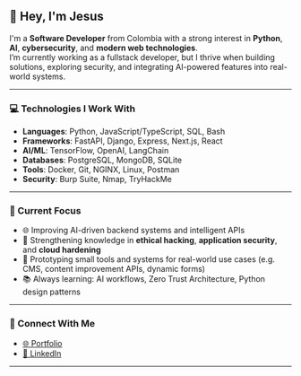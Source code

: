 ## 👋 Hey, I'm Jesus

I'm a **Software Developer** from Colombia with a strong interest in **Python**, **AI**, **cybersecurity**, and **modern web technologies**.  
I’m currently working as a fullstack developer, but I thrive when building solutions, exploring security, and integrating AI-powered features into real-world systems.

---
### 💻 Technologies I Work With

- **Languages**: Python, JavaScript/TypeScript, SQL, Bash
- **Frameworks**: FastAPI, Django, Express, Next.js, React
- **AI/ML**: TensorFlow, OpenAI, LangChain
- **Databases**: PostgreSQL, MongoDB, SQLite
- **Tools**: Docker, Git, NGINX, Linux, Postman
- **Security**: Burp Suite, Nmap, TryHackMe

---

### 📍 Current Focus

- 🌐 Improving AI-driven backend systems and intelligent APIs
- 🔐 Strengthening knowledge in **ethical hacking**, **application security**, and **cloud hardening**
- 🧪 Prototyping small tools and systems for real-world use cases (e.g. CMS, content improvement APIs, dynamic forms)
- 📚 Always learning: AI workflows, Zero Trust Architecture, Python design patterns

---

### 📡 Connect With Me

- [🌐 Portfolio](https://kur0bai.github.io/)
- [💼 LinkedIn](https://www.linkedin.com/in/jesusdsalcedo)

---
